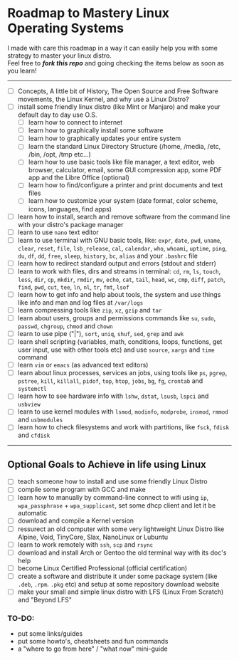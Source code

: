 # Roadmap to Mastery Linux Operating Systems

I made with care this roadmap in a way it can easily help you with some strategy to master your linux distro.  
Feel free to _**fork this repo**_ and going checking the items below as soon as you learn!  

---

- [ ] Concepts, A little bit of History, The Open Source and Free Software movements, the Linux Kernel, and why use a Linux Distro?
- [ ] install some friendly linux distro (like Mint or Manjaro) and make your default day to day use O.S.
  - [ ] learn how to connect to internet
  - [ ] learn how to graphically install some software
  - [ ] learn how to graphically updates your entire system
  - [ ] learn the standard Linux Directory Structure (/home, /media, /etc, /bin, /opt, /tmp etc...)
  - [ ] learn how to use basic tools like file manager, a text editor, web browser, calculator, email, some GUI compression app, some PDF app and the Libre Office (optional)
  - [ ] learn how to find/configure a printer and print documents and text files
  - [ ] learn how to customize your system (date format, color scheme, icons, languages, find apps)
- [ ] learn how to install, search and remove software from the command line with your distro's package manager 
- [ ] learn to use `nano` text editor
- [ ] learn to use terminal with GNU basic tools, like: `expr`, `date`, `pwd`, `uname`, `clear`, `reset`, `file`, `lsb_release`, `cal`, `calendar`, `who`, `whoami`, `uptime`, `ping`, `du`, `df`, `dd`, `free`, `sleep`, `history`, `bc`, `alias` and your `.bashrc` file
- [ ] learn how to redirect standard output and errors (stdout and stderr)
- [ ] learn to work with files, dirs and streams in terminal: `cd`, `rm`, `ls`, `touch`, `less`, `dir`, `cp`, `mkdir`, `rmdir`, `mv`, `echo`, `cat`, `tail`, `head`, `wc`, `cmp`, `diff`, `patch`, `find`, `pwd`, `cut`, `tee`, `ln`, `nl`, `tr`, `fmt`, `lsof`
- [ ] learn how to get info and help about tools, the system and use things like info and man and log files at `/var/logs`
- [ ] learn compressing tools like `zip`, `xz`, `gzip` and `tar`
- [ ] learn about users, groups and permissions commands like `su`, `sudo`, `passwd`, `chgroup`, `chmod` and `chown`
- [ ] learn to use pipe ("|"), `sort`, `uniq`, `shuf`, `sed`, `grep` and `awk`
- [ ] learn shell scripting (variables, math, conditions, loops, functions, get user input, use with other tools etc) and use `source`, `xargs` and `time` command
- [ ] learn `vim` or `emacs` (as advanced text editors)
- [ ] learn about linux processes, services an jobs, using tools like `ps`, `pgrep`, `pstree`, `kill`, `killall`, `pidof`, `top`, `htop`, `jobs`, `bg`, `fg`, `crontab` and `systemctl`
- [ ] learn how to see hardware info with `lshw`, `dstat`, `lsusb`, `lspci` and `usbview`
- [ ] learn to use kernel modules with `lsmod`, `modinfo`, `modprobe`, `insmod`, `rmmod` and `usbmodules`
- [ ] learn how to check filesystems and work with partitions, like `fsck`, `fdisk` and `cfdisk`

---
## Optional Goals to Achieve in life using Linux
- [ ] teach someone how to install and use some friendly Linux Distro
- [ ] compile some program with GCC and make
- [ ] learn how to manually by command-line connect to wifi using `ip`, `wpa_passphrase` + `wpa_supplicant`, set some dhcp client and let it be automatic
- [ ] download and compile a Kernel version
- [ ] ressurect an old computer with some very lightweight Linux Distro like Alpine, Void, TinyCore, Slax, NanoLinux or Lubuntu 
- [ ] learn to work remotely with `ssh`, `scp` and `rsync`
- [ ] download and install Arch or Gentoo the old terminal way with its doc's help
- [ ] become Linux Certified Professional (official certification) 
- [ ] create a software and distribute it under some package system (like `.deb`, `.rpm`. `.pkg` etc) and setup at some repository download website
- [ ] make your small and simple linux distro with LFS (Linux From Scratch) and "Beyond LFS"

### TO-DO:
- put some links/guides
- put some howto's, cheatsheets and fun commands
- a "where to go from here" / "what now" mini-guide
